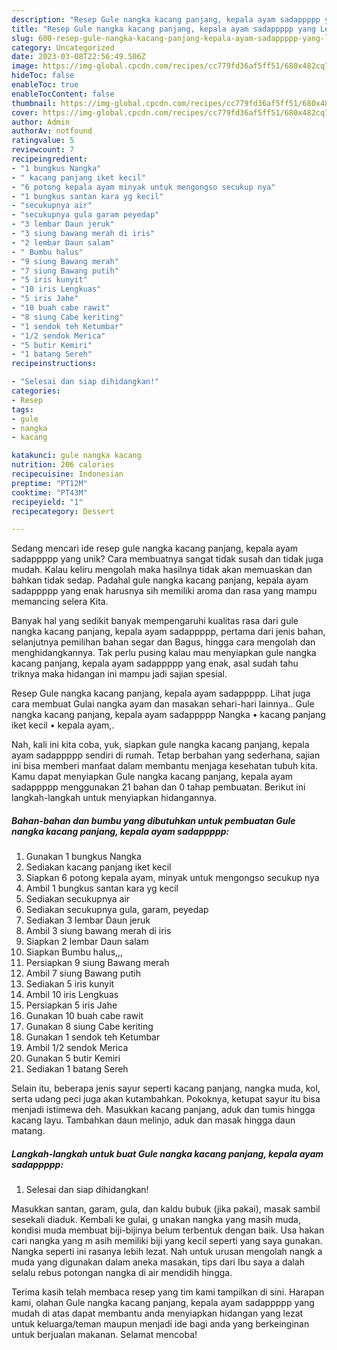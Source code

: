 ```yaml
---
description: "Resep Gule nangka kacang panjang, kepala ayam sadappppp yang Lezat Sekali"
title: "Resep Gule nangka kacang panjang, kepala ayam sadappppp yang Lezat Sekali"
slug: 600-resep-gule-nangka-kacang-panjang-kepala-ayam-sadappppp-yang-lezat-sekali
category: Uncategorized
date: 2023-03-08T22:56:49.506Z
image: https://img-global.cpcdn.com/recipes/cc779fd36af5ff51/680x482cq70/gule-nangka-kacang-panjang-kepala-ayam-sadappppp-foto-resep-utama.jpg
hideToc: false
enableToc: true
enableTocContent: false
thumbnail: https://img-global.cpcdn.com/recipes/cc779fd36af5ff51/680x482cq70/gule-nangka-kacang-panjang-kepala-ayam-sadappppp-foto-resep-utama.jpg
cover: https://img-global.cpcdn.com/recipes/cc779fd36af5ff51/680x482cq70/gule-nangka-kacang-panjang-kepala-ayam-sadappppp-foto-resep-utama.jpg
author: Admin
authorAv: notfound
ratingvalue: 5
reviewcount: 7
recipeingredient:
- "1 bungkus Nangka"
- " kacang panjang iket kecil"
- "6 potong kepala ayam minyak untuk mengongso secukup nya"
- "1 bungkus santan kara yg kecil"
- "secukupnya air"
- "secukupnya gula garam peyedap"
- "3 lembar Daun jeruk"
- "3 siung bawang merah di iris"
- "2 lembar Daun salam"
- " Bumbu halus"
- "9 siung Bawang merah"
- "7 siung Bawang putih"
- "5 iris kunyit"
- "10 iris Lengkuas"
- "5 iris Jahe"
- "10 buah cabe rawit"
- "8 siung Cabe keriting"
- "1 sendok teh Ketumbar"
- "1/2 sendok Merica"
- "5 butir Kemiri"
- "1 batang Sereh"
recipeinstructions:

- "Selesai dan siap dihidangkan!"
categories:
- Resep
tags:
- gule
- nangka
- kacang

katakunci: gule nangka kacang 
nutrition: 206 calories
recipecuisine: Indonesian
preptime: "PT12M"
cooktime: "PT43M"
recipeyield: "1"
recipecategory: Dessert

---
```





Sedang mencari ide resep gule nangka kacang panjang, kepala ayam sadappppp yang unik? Cara membuatnya sangat tidak susah dan tidak juga mudah. Kalau keliru mengolah maka hasilnya tidak akan memuaskan dan bahkan tidak sedap. Padahal gule nangka kacang panjang, kepala ayam sadappppp yang enak harusnya sih memiliki aroma dan rasa yang mampu memancing selera Kita.





Banyak hal yang sedikit banyak mempengaruhi kualitas rasa dari gule nangka kacang panjang, kepala ayam sadappppp, pertama dari jenis bahan, selanjutnya pemilihan bahan segar dan Bagus, hingga cara mengolah dan menghidangkannya. Tak perlu pusing kalau mau menyiapkan gule nangka kacang panjang, kepala ayam sadappppp yang enak,      asal sudah tahu triknya maka hidangan ini mampu jadi sajian spesial.














Resep Gule nangka kacang panjang, kepala ayam sadappppp. Lihat juga cara membuat Gulai nangka ayam dan masakan sehari-hari lainnya.. Gule nangka kacang panjang, kepala ayam sadappppp Nangka • kacang panjang iket kecil • kepala ayam,.






Nah, kali ini kita coba, yuk, siapkan gule nangka kacang panjang, kepala ayam sadappppp sendiri di rumah. Tetap berbahan yang sederhana, sajian ini bisa memberi manfaat dalam membantu menjaga kesehatan tubuh kita. Kamu dapat menyiapkan Gule nangka kacang panjang, kepala ayam sadappppp menggunakan 21 bahan dan 0 tahap pembuatan. Berikut ini langkah-langkah untuk menyiapkan hidangannya.

<!--inarticleads1-->

##### Bahan-bahan dan bumbu yang dibutuhkan untuk pembuatan Gule nangka kacang panjang, kepala ayam sadappppp:

1. Gunakan 1 bungkus Nangka
1. Sediakan  kacang panjang iket kecil
1. Siapkan 6 potong kepala ayam, minyak untuk mengongso secukup nya
1. Ambil 1 bungkus santan kara yg kecil
1. Sediakan secukupnya air
1. Sediakan secukupnya gula, garam, peyedap
1. Sediakan 3 lembar Daun jeruk
1. Ambil 3 siung bawang merah di iris
1. Siapkan 2 lembar Daun salam
1. Siapkan  Bumbu halus,,,
1. Persiapkan 9 siung Bawang merah
1. Ambil 7 siung Bawang putih
1. Sediakan 5 iris kunyit
1. Ambil 10 iris Lengkuas
1. Persiapkan 5 iris Jahe
1. Gunakan 10 buah cabe rawit
1. Gunakan 8 siung Cabe keriting
1. Gunakan 1 sendok teh Ketumbar
1. Ambil 1/2 sendok Merica
1. Gunakan 5 butir Kemiri
1. Sediakan 1 batang Sereh


Selain itu, beberapa jenis sayur seperti kacang panjang, nangka muda, kol, serta udang peci juga akan kutambahkan. Pokoknya, ketupat sayur itu bisa menjadi istimewa deh. Masukkan kacang panjang, aduk dan tumis hingga kacang layu. Tambahkan daun melinjo, aduk dan masak hingga daun matang. 

<!--inarticleads2-->

##### Langkah-langkah untuk buat Gule nangka kacang panjang, kepala ayam sadappppp:


1. Selesai dan siap dihidangkan!

Masukkan santan, garam, gula, dan kaldu bubuk (jika pakai), masak sambil sesekali diaduk. Kembali ke gulai, g unakan nangka yang masih muda, kondisi muda membuat biji-bijinya belum terbentuk dengan baik. Usa hakan cari nangka yang m asih memiliki biji yang kecil seperti yang saya gunakan. Nangka seperti ini rasanya lebih lezat. Nah untuk urusan mengolah nangk a muda yang digunakan dalam aneka masakan, tips dari Ibu saya a dalah selalu rebus potongan nangka di air mendidih hingga. 

Terima kasih telah membaca resep yang tim kami tampilkan di sini. Harapan kami, olahan Gule nangka kacang panjang, kepala ayam sadappppp yang mudah di atas dapat membantu anda menyiapkan hidangan yang lezat untuk keluarga/teman maupun menjadi ide bagi anda yang berkeinginan untuk berjualan makanan. Selamat mencoba!
